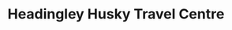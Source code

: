 ---
title: "Headingley Husky Travel Centre"
url: /headingley/headingley-husky-travel-centre/
shop: convenience
---